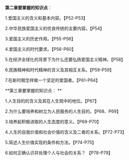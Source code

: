 **第二章要掌握的知识点**：

1.爱国主义的含义和基本内容。【P52-P53】

2.中华民族爱国主义的优良传统的主要内容。【P54】

3.爱国主义的历史作用。【P55-P56】

4.爱国主义的时代要求。【P56-P60】

5.在经济全球化的背景下为什么还要弘扬爱国主义精神。【P58】

6.民族精神和时代精神的含义及其相互关系。【P59-P59】

7.在新时期怎样做一个坚定的爱国者。【P61-P64】



**第三章要掌握的知识点： **

1.人生目的的含义及其在人生观中的地位。【P67】 

2.为什么要培养和树立为人民服务的人生目的。【P68、P69】 

3.培养起积极进取的人生态度的意义。【P69-P70】 

4.人生的自我价值和社会价值的含义及二者的关系。【P72-P73】 

5.简述人生价值实现的条件和方法。【P74-P75】 

6.如何正确认识并处理个人与社会的关系？ 【P78-P79】

